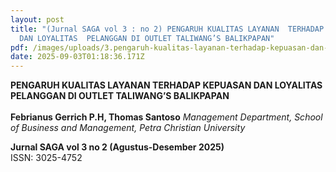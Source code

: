 ```yaml
---
layout: post
title: "(Jurnal SAGA vol 3 : no 2) PENGARUH KUALITAS LAYANAN  TERHADAP KEPUASAN
  DAN LOYALITAS  PELANGGAN DI OUTLET TALIWANG’S BALIKPAPAN"
pdf: /images/uploads/3.pengaruh-kualitas-layanan-terhadap-kepuasan-dan-loyalitas-pelanggan-di-outlet-taliwang’s-balikpapan.pdf
date: 2025-09-03T01:18:36.171Z
---
```

**PENGARUH KUALITAS LAYANAN TERHADAP KEPUASAN DAN LOYALITAS PELANGGAN DI OUTLET TALIWANG’S BALIKPAPAN**\
\
**Febrianus Gerrich P.H, Thomas Santoso**
*Management Department, School of Business and Management,
Petra Christian University*

**Jurnal SAGA vol 3 no 2 (Agustus-Desember 2025)**\
ISSN: 3025-4752
